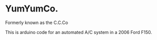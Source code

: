 # YumYumCo.

Formerly known as the C.C.Co

This is arduino code for an automated A/C system in a 2006 Ford F150. 
